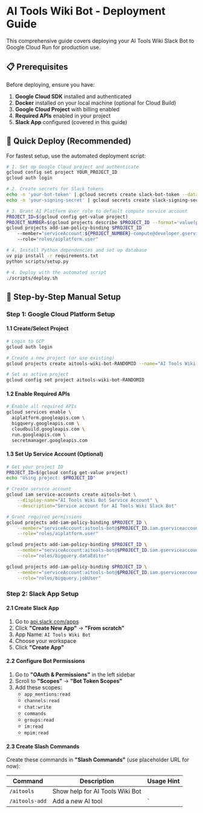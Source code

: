 # AI Tools Wiki Bot - Deployment Guide

This comprehensive guide covers deploying your AI Tools Wiki Slack Bot to Google Cloud Run for production use.

## 📋 Prerequisites

Before deploying, ensure you have:

1. **Google Cloud SDK** installed and authenticated
2. **Docker** installed on your local machine (optional for Cloud Build)
3. **Google Cloud Project** with billing enabled
4. **Required APIs** enabled in your project
5. **Slack App** configured (covered in this guide)

## 🚀 Quick Deploy (Recommended)

For fastest setup, use the automated deployment script:

```bash
# 1. Set up Google Cloud project and authenticate
gcloud config set project YOUR_PROJECT_ID
gcloud auth login

# 2. Create secrets for Slack tokens
echo -n 'your-bot-token' | gcloud secrets create slack-bot-token --data-file=-
echo -n 'your-signing-secret' | gcloud secrets create slack-signing-secret --data-file=-

# 3. Grant AI Platform User role to default compute service account
PROJECT_ID=$(gcloud config get-value project)
PROJECT_NUMBER=$(gcloud projects describe $PROJECT_ID --format='value(projectNumber)')
gcloud projects add-iam-policy-binding $PROJECT_ID 
    --member="serviceAccount:${PROJECT_NUMBER}-compute@developer.gserviceaccount.com" 
    --role="roles/aiplatform.user"

# 4. Install Python dependencies and set up database
uv pip install -r requirements.txt 
python scripts/setup.py

# 4. Deploy with the automated script
./scripts/deploy.sh
```

## 🔧 Step-by-Step Manual Setup

### Step 1: Google Cloud Platform Setup

#### 1.1 Create/Select Project
```bash
# Login to GCP
gcloud auth login

# Create a new project (or use existing)
gcloud projects create aitools-wiki-bot-RANDOMID --name="AI Tools Wiki Bot"

# Set as active project
gcloud config set project aitools-wiki-bot-RANDOMID
```

#### 1.2 Enable Required APIs
```bash
# Enable all required APIs
gcloud services enable \
  aiplatform.googleapis.com \
  bigquery.googleapis.com \
  cloudbuild.googleapis.com \
  run.googleapis.com \
  secretmanager.googleapis.com
```

#### 1.3 Set Up Service Account (Optional)
```bash
# Get your project ID
PROJECT_ID=$(gcloud config get-value project)
echo "Using project: $PROJECT_ID"

# Create service account
gcloud iam service-accounts create aitools-bot \
    --display-name="AI Tools Wiki Bot Service Account" \
    --description="Service account for AI Tools Wiki Slack Bot"

# Grant required permissions
gcloud projects add-iam-policy-binding $PROJECT_ID \
    --member="serviceAccount:aitools-bot@$PROJECT_ID.iam.gserviceaccount.com" \
    --role="roles/aiplatform.user"

gcloud projects add-iam-policy-binding $PROJECT_ID \
    --member="serviceAccount:aitools-bot@$PROJECT_ID.iam.gserviceaccount.com" \
    --role="roles/bigquery.dataEditor"

gcloud projects add-iam-policy-binding $PROJECT_ID \
    --member="serviceAccount:aitools-bot@$PROJECT_ID.iam.gserviceaccount.com" \
    --role="roles/bigquery.jobUser"
```

### Step 2: Slack App Setup

#### 2.1 Create Slack App
1. Go to [api.slack.com/apps](https://api.slack.com/apps)
2. Click **"Create New App"** → **"From scratch"**
3. App Name: `AI Tools Wiki Bot`
4. Choose your workspace
5. Click **"Create App"**

#### 2.2 Configure Bot Permissions
1. Go to **"OAuth & Permissions"** in the left sidebar
2. Scroll to **"Scopes"** → **"Bot Token Scopes"**
3. Add these scopes:
   - `app_mentions:read`
   - `channels:read`
   - `chat:write`
   - `commands`
   - `groups:read`
   - `im:read`
   - `mpim:read`

#### 2.3 Create Slash Commands
Create these commands in **"Slash Commands"** (use placeholder URL for now):

| Command | Description | Usage Hint |
|---------|-------------|------------|
| `/aitools` | Show help for AI Tools Wiki Bot | |
| `/aitools-add` | Add a new AI tool | `<title> | <url or description>` |
| `/aitools-search` | Search for AI tools | `<keyword>` |
| `/aitools-list` | List trending AI tools | `[tag]` |
| `/aitools-top` | Show top AI tools by score | `[limit]` |
| `/aitools-tags` | Show available tags | |
| `/aitools-suggest-tag` | Suggest community tags | `<entry_id> <tag>` |

#### 2.4 Enable Event Subscriptions (Production Only)
1. Go to **"Event Subscriptions"**
2. Enable Events: **On**
3. Request URL: `https://your-cloud-run-url/slack/events` (update after deployment)
4. Subscribe to Bot Events:
   - `app_mention`
   - `message.im`

#### 2.5 Enable Interactivity (Production Only)
1. Go to **"Interactivity & Shortcuts"**
2. Enable Interactivity: **On**
3. Request URL: `https://your-cloud-run-url/slack/events` (update after deployment)

#### 2.6 Install App to Workspace
1. Go to **"Install App"**
2. Click **"Install to Workspace"**
3. Click **"Allow"**
4. **📋 Copy the Bot User OAuth Token** (starts with `xoxb-`)

#### 2.7 Get App Credentials
1. Go to **"Basic Information"**
2. **📋 Copy the Signing Secret** from App Credentials

### Step 3: Set Up Database

Run the comprehensive setup script:

```bash
# Configure environment variables first
cp .env.example .env
# Edit .env with your Google Cloud project details

# Set up BigQuery dataset and tables
python scripts/setup.py
```

### Step 4: Deploy to Cloud Run

#### 4.1 Store Secrets in Google Secret Manager

```bash
# Store Slack Bot Token
echo -n "xoxb-your-bot-token" | gcloud secrets create slack-bot-token --data-file=-

# Store Slack Signing Secret
echo -n "your-signing-secret" | gcloud secrets create slack-signing-secret --data-file=-

# Grant Cloud Run access to secrets (using default compute service account)
PROJECT_NUMBER=$(gcloud projects describe $(gcloud config get-value project) --format='value(projectNumber)')

gcloud secrets add-iam-policy-binding slack-bot-token \
    --member="serviceAccount:${PROJECT_NUMBER}-compute@developer.gserviceaccount.com" \
    --role="roles/secretmanager.secretAccessor"

gcloud secrets add-iam-policy-binding slack-signing-secret \
    --member="serviceAccount:${PROJECT_NUMBER}-compute@developer.gserviceaccount.com" \
    --role="roles/secretmanager.secretAccessor"
```

#### 4.2 Deploy to Cloud Run

```bash
# Set your project ID
export PROJECT_ID=$(gcloud config get-value project)

# Deploy to Cloud Run
gcloud run deploy aitools-wiki-bot \
    --source . \
    --platform managed \
    --region us-central1 \
    --allow-unauthenticated \
    --port 8080 \
    --memory 1Gi \
    --cpu 1 \
    --min-instances 0 \
    --max-instances 10 \
    --timeout 300 \
    --set-env-vars "GOOGLE_CLOUD_PROJECT=$PROJECT_ID,BIGQUERY_DATASET=aitools_wiki,ENVIRONMENT=production,VERTEX_LOCATION=us-central1" \
    --set-secrets "SLACK_BOT_TOKEN=slack-bot-token:latest,SLACK_SIGNING_SECRET=slack-signing-secret:latest"
```

#### 4.3 Get Your Cloud Run URL

```bash
gcloud run services describe aitools-wiki-bot \
    --platform managed \
    --region us-central1 \
    --format 'value(status.url)'
```

### Step 5: Configure Slack App for Production

Update your Slack app with the Cloud Run URL:

1. **Event Subscriptions**: Update Request URL to `https://your-cloud-run-url/slack/events`
2. **Slash Commands**: Update all command URLs to `https://your-cloud-run-url/slack/events`
3. **Interactivity**: Update Request URL to `https://your-cloud-run-url/slack/events`

### Step 6: Verify Deployment

#### 6.1 Test Health Endpoint
```bash
curl https://your-cloud-run-url/health
```
Expected response: `{"status":"healthy"}`

#### 6.2 Test Slack Commands
In your Slack workspace, try:
- `/aitools` - Should show help text
- `/aitools-add Test Tool | A test tool for verification`
- `/aitools-list` - Should show the test tool
- `/aitools-top 5` - Should show top 5 tools

## 📊 Monitoring and Operations

### View Logs
```bash
# Stream logs in real-time
gcloud run services logs tail aitools-wiki-bot --region us-central1

# View recent logs
gcloud run services logs read aitools-wiki-bot \
    --platform managed \
    --region us-central1 \
    --limit 50
```

### Monitor Performance
```bash
# View service details
gcloud run services describe aitools-wiki-bot \
    --platform managed \
    --region us-central1
```

### Update Deployment
For future updates:
```bash
gcloud run deploy aitools-wiki-bot \
    --source . \
    --platform managed \
    --region us-central1
```

## 🔧 Troubleshooting

### Common Issues

#### 1. 503 Service Unavailable
- **Check**: App binding to `0.0.0.0:8080`
- **Check**: PORT environment variable set correctly
- **Check**: Application startup logs for errors

#### 2. Slack Events Not Working
- **Check**: Cloud Run service allows unauthenticated requests
- **Check**: Event Subscription URL matches Cloud Run URL exactly
- **Check**: `/slack/events` endpoint configured correctly

#### 3. BigQuery Permission Errors
- **Check**: Service account has BigQuery permissions
- **Check**: Dataset exists in correct project
- **Check**: `GOOGLE_CLOUD_PROJECT` environment variable is correct

#### 4. AI Service Errors
- **Check**: Vertex AI API is enabled
- **Check**: Service account has `aiplatform.user` role
- **Check**: `VERTEX_LOCATION` is set correctly

#### 5. Secret Manager Errors
- **Check**: Secrets exist and have correct names
- **Check**: Service account has `secretmanager.secretAccessor` role
- **Check**: Secret names match environment variable references

### Debug Commands
```bash
# Check service status
gcloud run services list

# View detailed service info
gcloud run services describe aitools-wiki-bot --region us-central1

# Check secrets
gcloud secrets list

# Test BigQuery connection
bq query --use_legacy_sql=false "SELECT 1 as test"
```

## 🔒 Security Best Practices

1. **Use Secret Manager** for all sensitive data
2. **Enable Binary Authorization** for production workloads
3. **Use least-privilege IAM** roles
4. **Set up monitoring and alerting** for security events
5. **Regularly rotate secrets** and service account keys
6. **Enable audit logging** for Cloud Run and BigQuery

## 💰 Cost Optimization

1. **Set min-instances to 0** to avoid idle costs
2. **Use appropriate CPU and memory** allocations
3. **Monitor request patterns** and adjust scaling settings
4. **Set up budget alerts** in Google Cloud Console
5. **Monitor BigQuery usage** and optimize queries

## 📈 Next Steps After Deployment

1. **Set up monitoring** with Google Cloud Monitoring
2. **Configure alerting** for critical failures
3. **Implement CI/CD pipeline** for automated deployments
4. **Set up staging environment** for testing changes
5. **Document operational procedures** for your team

## 🎯 Production Checklist

- [ ] Google Cloud APIs enabled
- [ ] Secrets created and accessible
- [ ] BigQuery dataset and tables created
- [ ] Cloud Run service deployed successfully
- [ ] Slack app configured with production URLs
- [ ] Health check endpoint responding
- [ ] All slash commands working
- [ ] Voting buttons functional
- [ ] AI content generation working
- [ ] Admin commands accessible (for admin users)
- [ ] Monitoring and alerting configured

---

**Your AI Tools Wiki Slack Bot is now ready for production!** 🎉

For operational guidance, see [docs/admin/ADMIN_GUIDE.md](../admin/ADMIN_GUIDE.md)
For API documentation, see [docs/api/COMMANDS.md](../api/COMMANDS.md)
